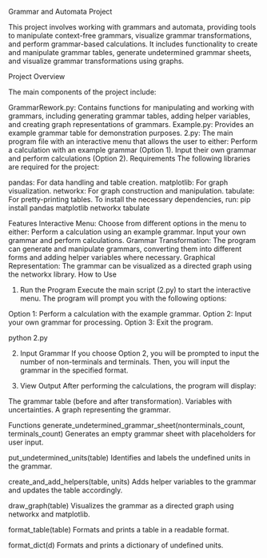 Grammar and Automata Project

This project involves working with grammars and automata, providing tools to manipulate context-free grammars, visualize grammar transformations, and perform grammar-based calculations. It includes functionality to create and manipulate grammar tables, generate undetermined grammar sheets, and visualize grammar transformations using graphs.

Project Overview

The main components of the project include:

GrammarRework.py: Contains functions for manipulating and working with grammars, including generating grammar tables, adding helper variables, and creating graph representations of grammars.
Example.py: Provides an example grammar table for demonstration purposes.
2.py: The main program file with an interactive menu that allows the user to either:
Perform a calculation with an example grammar (Option 1).
Input their own grammar and perform calculations (Option 2).
Requirements
The following libraries are required for the project:

pandas: For data handling and table creation.
matplotlib: For graph visualization.
networkx: For graph construction and manipulation.
tabulate: For pretty-printing tables.
To install the necessary dependencies, run:
pip install pandas matplotlib networkx tabulate

Features
Interactive Menu: Choose from different options in the menu to either:
Perform a calculation using an example grammar.
Input your own grammar and perform calculations.
Grammar Transformation: The program can generate and manipulate grammars, converting them into different forms and adding helper variables where necessary.
Graphical Representation: The grammar can be visualized as a directed graph using the networkx library.
How to Use
1. Run the Program
Execute the main script (2.py) to start the interactive menu. The program will prompt you with the following options:

Option 1: Perform a calculation with the example grammar.
Option 2: Input your own grammar for processing.
Option 3: Exit the program.

python 2.py

2. Input Grammar
If you choose Option 2, you will be prompted to input the number of non-terminals and terminals. Then, you will input the grammar in the specified format.

3. View Output
After performing the calculations, the program will display:

The grammar table (before and after transformation).
Variables with uncertainties.
A graph representing the grammar.

Functions
generate_undetermined_grammar_sheet(nonterminals_count, terminals_count)
Generates an empty grammar sheet with placeholders for user input.

put_undetermined_units(table)
Identifies and labels the undefined units in the grammar.

create_and_add_helpers(table, units)
Adds helper variables to the grammar and updates the table accordingly.

draw_graph(table)
Visualizes the grammar as a directed graph using networkx and matplotlib.

format_table(table)
Formats and prints a table in a readable format.

format_dict(d)
Formats and prints a dictionary of undefined units.
